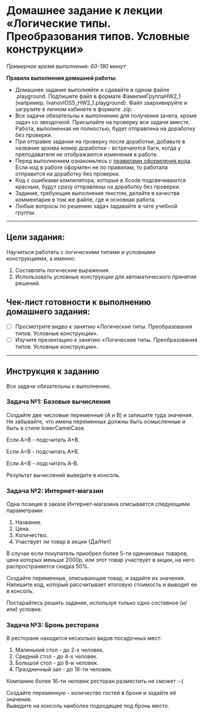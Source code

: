 # Домашнее задание к лекции «Логические типы. Преобразования типов. Условные конструкции»

_Примерное время выполнения: 60-180 минут_

**Правила выполнения домашней работы:** 
* Домашнее задание выполняйте и сдавайте в одном файле .playground. Подпишите файл в формате ФамилияГруппаHW2_1 (например, IvanovIOS5_HW2_1.playground). Файл заархивируйте и загрузите в личном кабинете в формате .zip. 
* Все задачи обязательны к выполнению для получения зачета, кроме задач со звездочкой. Присылайте на проверку все задачи вместе. Работа, выполненная не полностью, будет отправлена на доработку без проверки.
* При отправке задания на проверку после доработки, добавьте в название архива номер доработки - встречаются баги, когда у преподавателя не отображаются изменения в работе.
* Перед выполнением ознакомьтесь с [правилами оформления кода](https://github.com/netology-code/bios-2-homeworks/blob/master/swift-code-syle-guide.md). Если код в работе оформлен не по правилам, то работала отправится на доработку без проверки.
* Код с ошибками компилятора, которые в Xcode подсвечиваются красным, будут сразу отправлены на доработку без проверки.
* Задания, требующие выполнения текстом, делайте в качестве комментария в том же файле, где и основная работа.
* Любые вопросы по решению задач задавайте в чате учебной группы.

_______
## Цели задания:

Научиться работать с логическими типами и условными конструкциями, а именно:
1. Составлять логические выражения.
2. Использовать условные конструкции для автоматического принятия решений.

## Чек-лист готовности к выполнению домашнего задания:

- [ ] Просмотрите видео к занятию «Логические типы. Преобразования типов. Условные конструкции».
- [ ] Изучите презентацию к занятию «Логические типы. Преобразования типов. Условные конструкции».

----------------------

## Инструкция к заданию
Все задачи обязательны к выполнению.

### Задача №1: Базовые вычисления

Создайте две числовые переменные (A и B) и запишите туда значения. Не забывайте, что имена переменных должны быть осмысленные и быть в стиле lowerCamelCase.  

Если A>B - подсчитать A+B. 

Если A=B - подсчитать A*B. 

Если A<B - подсчитать A-B. 

Результат вычислений выведите в консоль.


### Задача №2: Интернет-магазин

Одна позиция в заказе Интернет-магазина описывается следующими параметрами:
1. Название.
2. Цена.
3. Количество.
4. Участвует ли товар в акции (Да/Нет)

В случае если покупатель приобрел более 5-ти одинаковых товаров, цена которых меньше 2000р, или этот товар участвует в акции, на него распространяется скидка 50%.

Создайте переменные, описывающие товар, и задайте их значения.  
Напишите код, который рассчитывает итоговую стоимость и выводит ее в консоль.

Постарайтесь решить задание, используя только одно составное (и/или) условие.

### Задача №3: Бронь ресторана

В ресторане находится несколько видов посадочных мест:
1. Маленький стол - до 2-х человек.
2. Средний стол - до 4-х человек.
3. Большой стол - до 8-и человек.
4. Праздничный зал - до 16-ти человек.

Компанию более 16-ти человек ресторан разместить не сможет :-(

Создайте переменную - количество гостей в брони и задайте её значение.  
Выведите на консоль наиболее подходящее под бронь место.  
